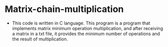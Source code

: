 # Matrix-chain-multiplication
- This code is written in C language.
This program is a program that implements matrix minimum operation multiplication, and after receiving a matrix in a txt file, it provides the minimum number of operations and the result of multiplication.
